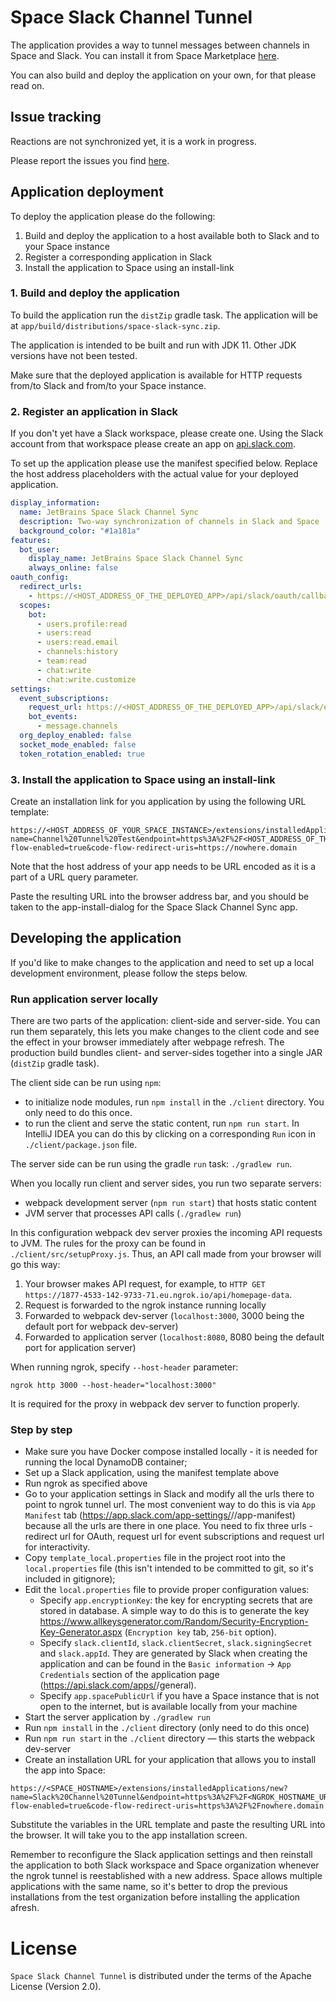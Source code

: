 # Space Slack Channel Tunnel

The application provides a way to tunnel messages between channels in Space and Slack. You can install it from Space
Marketplace [here](https://plugins.jetbrains.com/plugin/19410-slack-channel-tunnel-beta).

You can also build and deploy the application on your own, for that please read on.

## Issue tracking

Reactions are not synchronized yet, it is a work in progress.

Please report the issues you find [here](https://youtrack.jetbrains.com/issues/SPACE).

## Application deployment

To deploy the application please do the following:

1. Build and deploy the application to a host available both to Slack and to your Space instance
2. Register a corresponding application in Slack
3. Install the application to Space using an install-link

### 1. Build and deploy the application

To build the application run the `distZip` gradle task. The application will be at `app/build/distributions/space-slack-sync.zip`.

The application is intended to be built and run with JDK 11. Other JDK versions have not been tested.

Make sure that the deployed application is available for HTTP requests from/to Slack and from/to your Space instance.

### 2. Register an application in Slack

If you don't yet have a Slack workspace, please create one. Using the Slack account from that workspace please
create an app on [api.slack.com](https://api.slack.com).

To set up the application please use the manifest specified below. Replace the host address placeholders with the
actual value for your deployed application.  

```yaml
display_information:
  name: JetBrains Space Slack Channel Sync
  description: Two-way synchronization of channels in Slack and Space
  background_color: "#1a181a"
features:
  bot_user:
    display_name: JetBrains Space Slack Channel Sync
    always_online: false
oauth_config:
  redirect_urls:
    - https://<HOST_ADDRESS_OF_THE_DEPLOYED_APP>/api/slack/oauth/callback
  scopes:
    bot:
      - users.profile:read
      - users:read
      - users:read.email
      - channels:history
      - team:read
      - chat:write
      - chat:write.customize
settings:
  event_subscriptions:
    request_url: https://<HOST_ADDRESS_OF_THE_DEPLOYED_APP>/api/slack/events
    bot_events:
      - message.channels
  org_deploy_enabled: false
  socket_mode_enabled: false
  token_rotation_enabled: true
```

### 3. Install the application to Space using an install-link

Create an installation link for you application by using the following URL template:

```
https://<HOST_ADDRESS_OF_YOUR_SPACE_INSTANCE>/extensions/installedApplications/new?name=Channel%20Tunnel%20Test&endpoint=https%3A%2F%2F<HOST_ADDRESS_OF_THE_DEPLOYED_APP_URL_ENCODED>%2Fapi%2Fspace&code-flow-enabled=true&code-flow-redirect-uris=https://nowhere.domain
```

Note that the host address of your app needs to be URL encoded as it is a part of a URL query parameter.

Paste the resulting URL into the browser address bar, and you should be taken to the app-install-dialog 
for the Space Slack Channel Sync app.

## Developing the application

If you'd like to make changes to the application and need to set up a local development environment, please follow
the steps below.

### Run application server locally

There are two parts of the application: client-side and server-side. You can run them separately, this lets
you make changes to the client code and see the effect in your browser immediately after webpage refresh.
The production build bundles client- and server-sides together into a single JAR (`distZip` gradle task).

The client side can be run using `npm`:
- to initialize node modules, run `npm install` in the `./client` directory. You only need to do this once.
- to run the client and serve the static content, run `npm run start`. In IntelliJ IDEA you can do this by clicking
  on a corresponding `Run` icon in `./client/package.json` file.

The server side can be run using the gradle `run` task: `./gradlew run`.

When you locally run client and server sides, you run two separate servers:
- webpack development server (`npm run start`) that hosts static content
- JVM server that processes API calls (`./gradlew run`)

In this configuration webpack dev server proxies the incoming API requests to JVM. The rules for the proxy can be found in
`./client/src/setupProxy.js`. Thus, an API call made from your browser will go this way:

1. Your browser makes API request, for example, to `HTTP GET https://1877-4533-142-9733-71.eu.ngrok.io/api/homepage-data`.
2. Request is forwarded to the ngrok instance running locally
3. Forwarded to webpack dev-server (`localhost:3000`, 3000 being the default port for webpack dev-server)
4. Forwarded to application server (`localhost:8080`, 8080 being the default port for application server)

When running ngrok, specify `--host-header` parameter:

```shell
ngrok http 3000 --host-header="localhost:3000"
```
It is required for the proxy in webpack dev server to function properly.

### Step by step

* Make sure you have Docker compose installed locally - it is needed for running the local DynamoDB container;
* Set up a Slack application, using the manifest template above
* Run ngrok as specified above
* Go to your application settings in Slack and modify all the urls there to point to ngrok tunnel url.
  The most convenient way to do this is via `App Manifest` tab (https://app.slack.com/app-settings/<team-id>/<app-id>/app-manifest) because
  all the urls are there in one place. You need to fix three urls - redirect url for OAuth, request url for event subscriptions and request url for interactivity.
* Copy `template_local.properties` file in the project root into the `local.properties` file (this isn't intended to be committed to git, so it's included in gitignore);
* Edit the `local.properties` file to provide proper configuration values:
    * Specify `app.encryptionKey`: the key for encrypting secrets that are stored in database. A simple way to do this is to generate the key
      https://www.allkeysgenerator.com/Random/Security-Encryption-Key-Generator.aspx (`Encryption key` tab, `256-bit` option).
    * Specify `slack.clientId`, `slack.clientSecret`, `slack.signingSecret` and `slack.appId`. They are generated by Slack when creating the application
      and can be found in the `Basic information` -> `App Credentials` section of the application page (https://api.slack.com/apps/<app-id>/general).
    * Specify `app.spacePublicUrl` if you have a Space instance that is not open to the internet, but is available locally from your machine
* Start the server application by `./gradlew run`
* Run `npm install` in the `./client` directory (only need to do this once)
* Run `npm run start` in the `./client` directory — this starts the webpack dev-server
* Create an installation URL for your application that allows you to install the app into Space:

```
https://<SPACE_HOSTNAME>/extensions/installedApplications/new?name=Slack%20Channel%20Tunnel&endpoint=https%3A%2F%2F<NGROK_HOSTNAME_URL_ENCODED>%2Fspace%2Fapi&code-flow-enabled=true&code-flow-redirect-uris=https%3A%2F%2Fnowhere.domain
```

Substitute the variables in the URL template and paste the resulting URL into the browser. It will take you to the
app installation screen.

Remember to reconfigure the Slack application settings and then reinstall the application to both Slack workspace and Space organization
whenever the ngrok tunnel is reestablished with a new address. Space allows multiple applications with the same name, so it's better to drop
the previous installations from the test organization before installing the application afresh.

# License

`Space Slack Channel Tunnel` is distributed under the terms of the Apache License (Version 2.0).